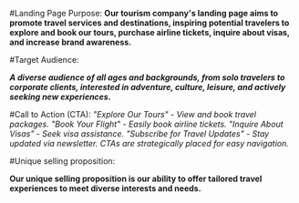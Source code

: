 #Landing Page Purpose:
**Our tourism company's landing page aims to promote travel services and destinations, inspiring potential travelers to explore and book our tours, purchase airline tickets, inquire about visas, and increase brand awareness.**

#Target Audience:

***A diverse audience of all ages and backgrounds, from solo travelers to corporate clients, interested in adventure, culture, leisure, and actively seeking new experiences.***

#Call to Action (CTA):
    _"Explore Our Tours" - View and book travel packages.
    "Book Your Flight" - Easily book airline tickets.
    "Inquire About Visas" - Seek visa assistance.
    "Subscribe for Travel Updates" - Stay updated via newsletter. CTAs are strategically placed for easy navigation._

#Unique selling proposition:

**Our unique selling proposition is our ability to offer tailored travel experiences to meet diverse interests and needs.**
